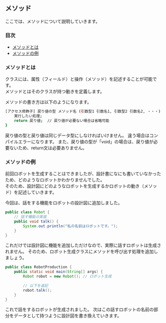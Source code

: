 ## メソッド
ここでは、メソッドについて説明していきます。

### 目次
* [メソッドとは](#sec1)
* [メソッドの例](#sec2)

### <a name="sec1"></a>メソッドとは
クラスには、属性（フィールド）と操作（メソッド）を記述することが可能です。  
メソッドとはそのクラスが持つ動きを定義します。

メソッドの書き方は以下のようになります。

```sh
[アクセス修飾子] 戻り値の型 メソッド名 (引数型1 引数名1, 引数型2 引数名2, ・・・) {
	実行したい処理;
	return 戻り値;  // 戻り値が必要ない場合は省略可能
}
```

戻り値の型と戻り値は同じデータ型にしなければいけません。  違う場合はコンパイルエラーになります。
また、戻り値の型が「void」の場合は、戻り値が必要ないため、return文は必要ありません。

### <a name="sec2"></a>メソッドの例
前回ロボットを生成することはできましたが、設計書になにも書いていなかったため、どのようなロボットかわかりませんでした。  
そのため、設計図にどのようなロボットを生成するかロボットの動き（メソッド）を記述していきます。

今回は、話をする機能をロボットの設計図に追加しました。

```java
public class Robot {
	// 話す機能の実装
	public void talk() {
		System.out.println("私の名前はロボットです。");
	}
}
```

これだけでは設計図に機能を追加しただけなので、実際に話すロボットは生成されません。
そのため、ロボット生成クラスにメソッドを呼び出す処理を追加しましょう。

```java
public class RobotProduction {
	public static void main(String[] args) {
		Robot robot = new Robot(); // ロボット生成
		
		// 以下を追記
		robot.talk();
	}
}
```

これで話をするロボットが生成されました。
次はこの話すロボットの名前の部分をデータとして持つように設計図を書き換えていきます。